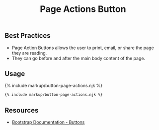 ﻿---
title: Page Actions Button
summary: Page Actions allow users perform various actions. 
tags: components, buttons
layout: guide
eleventyNavigation:
  key: Page Actions Button
  parent: Components
  order: 120
  excerpt: Page Actions allow users perform various actions. 
  img: /img/illustrations/illus-button-page-actions.svg
---
## Best Practices

- Page Action Buttons allows the user to print, email, or share the page they are reading.
- They can go before and after the main body content of the page.

## Usage

{% include markup/button-page-actions.njk %}

``` html
{% include markup/button-page-actions.njk %}
```

## Resources

* <a href="https://getbootstrap.com/docs/5.1/components/buttons/" target="_blank">Bootstrap Documentation - Buttons</a>
